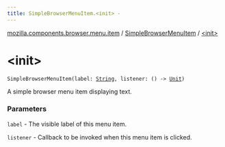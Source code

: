 ```yaml
---
title: SimpleBrowserMenuItem.<init> - 
---
```


[mozilla.components.browser.menu.item](../index.html) / [SimpleBrowserMenuItem](index.html) / [&lt;init&gt;](./-init-.html)

# &lt;init&gt;

`SimpleBrowserMenuItem(label: `[`String`](https://kotlinlang.org/api/latest/jvm/stdlib/kotlin/-string/index.html)`, listener: () -> `[`Unit`](https://kotlinlang.org/api/latest/jvm/stdlib/kotlin/-unit/index.html)`)`

A simple browser menu item displaying text.

### Parameters

`label` - The visible label of this menu item.

`listener` - Callback to be invoked when this menu item is clicked.